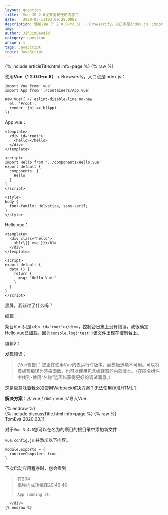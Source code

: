 ```yaml
---
layout: question
title:  Vue JS 2.0没有呈现任何内容？
date:   2020-03-11T03:09:28.000Z
description: 使用Vue（^ 2.0.0-rc.6） + Browserify，入口点是index.js：import Vue from 'vue'import ...
img: 
author: JinJinDavaid
category: question
answer: 1
tags: JavaScript
topic: JavaScript
---
```

<div class="article-root">
  <div class="article">
    {% include articleTitle.html info=page %}
    {% raw %}
    <div class="article-content"><p><font style="vertical-align: inherit;"><font style="vertical-align: inherit;">使用</font></font><strong><font style="vertical-align: inherit;"><font style="vertical-align: inherit;">Vue（^ 2.0.0-rc.6）</font></font></strong><font style="vertical-align: inherit;"><font style="vertical-align: inherit;"> + Browserify，入口点是index.js：</font></font></p>

<pre><code>import Vue from 'vue'<font></font>
import App from './containers/App.vue'<font></font>
<font></font>
new Vue({ // eslint-disable-line no-new<font></font>
  el: '#root',<font></font>
  render: (h) =&gt; h(App)<font></font>
})<font></font>
</code></pre>

<p><font style="vertical-align: inherit;"><font style="vertical-align: inherit;">App.vue：</font></font></p>

<pre><code>&lt;template&gt;<font></font>
  &lt;div id="root"&gt;<font></font>
    &lt;hello&gt;&lt;/hello&gt;<font></font>
  &lt;/div&gt;<font></font>
&lt;/template&gt;<font></font>
<font></font>
&lt;script&gt;<font></font>
import Hello from '../components/Hello.vue'<font></font>
export default {<font></font>
  components: {<font></font>
    Hello<font></font>
  }<font></font>
}<font></font>
&lt;/script&gt;<font></font>
<font></font>
&lt;style&gt;<font></font>
body {<font></font>
  font-family: Helvetica, sans-serif;<font></font>
}<font></font>
&lt;/style&gt;<font></font>
</code></pre>

<p><font style="vertical-align: inherit;"><font style="vertical-align: inherit;">Hello.vue：</font></font></p>

<pre><code>&lt;template&gt;<font></font>
  &lt;div class="hello"&gt;<font></font>
    &lt;h1&gt;\{{ msg }}&lt;/h1&gt;<font></font>
  &lt;/div&gt;<font></font>
&lt;/template&gt;<font></font>
<font></font>
&lt;script&gt;<font></font>
export default {<font></font>
  data () {<font></font>
    return {<font></font>
      msg: 'Hello Vue!'<font></font>
    }<font></font>
  }<font></font>
}<font></font>
&lt;/script&gt;<font></font>
</code></pre>

<p><font style="vertical-align: inherit;"><font style="vertical-align: inherit;">黑屏，我错过了什么吗？</font></font></p>

<p><font style="vertical-align: inherit;"><font style="vertical-align: inherit;">编辑：</font></font></p>

<p><font style="vertical-align: inherit;"><font style="vertical-align: inherit;">条目html只是</font></font><code>&lt;div id="root"&gt;&lt;/div&gt;</code><font style="vertical-align: inherit;"><font style="vertical-align: inherit;">，控制台日志上没有错误，我很确定Hello.vue已加载，因为</font></font><code>console.log('test')</code><font style="vertical-align: inherit;"><font style="vertical-align: inherit;">该文件出现在控制台上。</font></font></p>

<p><font style="vertical-align: inherit;"><font style="vertical-align: inherit;">编辑2：</font></font></p>

<p><font style="vertical-align: inherit;"><font style="vertical-align: inherit;">发现错误：</font></font></p>

<blockquote>
  <p><font style="vertical-align: inherit;"><font style="vertical-align: inherit;">[Vue警告]：您正在使用Vue的仅运行时版本，而模板选项不可用。</font><font style="vertical-align: inherit;">可以将模板预编译为渲染函数，也可以使用包含编译器的内部版本。</font><font style="vertical-align: inherit;">（在匿名组件中找到-使用“名称”选项以获得更好的调试消息。）</font></font></p>
</blockquote>

<p><font style="vertical-align: inherit;"><font style="vertical-align: inherit;">这是否意味着我必须使用Webpack解决方案？</font><font style="vertical-align: inherit;">无法使用标准HTML？</font></font></p>

<p><strong><font style="vertical-align: inherit;"><font style="vertical-align: inherit;">解决方案</font></font></strong><font style="vertical-align: inherit;"><font style="vertical-align: inherit;">：从'vue / dist / vue.js'导入Vue</font></font></p></div>
    {% endraw %}
  </div>

  <div class="discuss-wrapper">
    {% include discussTitle.html info=page %}
    {% raw %}
    <div class="discuss-item">
        <div class="discuss-parent">
          <div class="discuss-meta">
            <span class="discuss-user">TomEva</span>
            <span class="discuss-time">2020.03.11</span>
          </div>
          <div class="discuss-comment"><p><font style="vertical-align: inherit;"><font style="vertical-align: inherit;">对于</font></font><code>Vue 3.4.0</code><font style="vertical-align: inherit;"><font style="vertical-align: inherit;">您可以在名为的项目的根目录中添加新文件</font></font></p>

<p><code>vue.config.js</code><font style="vertical-align: inherit;"><font style="vertical-align: inherit;"> 并添加以下内容。</font></font></p>

<pre><code>module.exports = {<font></font>
  runtimeCompiler: true<font></font>
}<font></font>
</code></pre>

<p><font style="vertical-align: inherit;"><font style="vertical-align: inherit;">下次启动应用程序时，您会看到</font></font></p>

<blockquote>
  <p><font style="vertical-align: inherit;"><font style="vertical-align: inherit;">在204 </font></font><br><font style="vertical-align: inherit;"><font style="vertical-align: inherit;">
  毫秒内</font><font style="vertical-align: inherit;">成功编译</font><font style="vertical-align: inherit;">20:46:46</font></font></p>

<pre><code>App running at:
</code></pre>
</blockquote></div>
        </div>
        
      </div>
    {% endraw %}
  </div>
<div>
